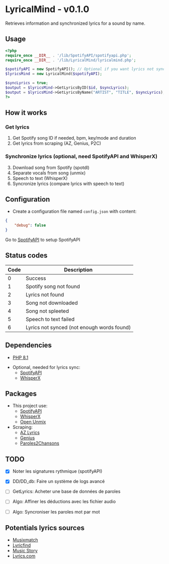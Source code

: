 # LyricalMind - v0.1.0

Retrieves information and synchronized lyrics for a sound by name.

## Usage

```php
<?php
require_once __DIR__ . '/lib/SpotifyAPI/spotifyapi.php';
require_once __DIR__ . '/lib/LyricalMind/lyricalmind.php';

$spotifyAPI = new SpotifyAPI(); // Optional if you want lyrics not synced
$lyricsMind = new LyricalMind($spotifyAPI);

$syncLyrics = true;
$output = $lyricsMind->GetLyricsByID($id, $syncLyrics);
$output = $lyricsMind->GetLyricsByName("ARTIST", "TITLE", $syncLyrics);
?>
```


## How it works

### Get lyrics

1. Get Spotify song ID if needed, bpm, key/mode and duration
2. Get lyrics from scraping (AZ, Genius, P2C)

### Synchronize lyrics (optional, need SpotifyAPI and WhisperX)

3. Download song from Spotify (spotdl)
4. Separate vocals from song (unmix)
5. Speech to text (WhisperX)
6. Syncronize lyrics (compare lyrics with speech to text)

## Configuration

* Create a configuration file named `config.json` with content:
```json
{
    "debug": false
}
```

Go to [SpotifyAPI](https://www.github.com/Gerem66/SpotifyAPI) to setup SpotifyAPI


## Status codes

| Code | Description |
|---|---|
| 0 | Success |
| 1 | Spotify song not found |
| 2 | Lyrics not found |
| 3 | Song not downloaded |
| 4 | Song not spleeted |
| 5 | Speech to text failed |
| 6 | Lyrics not synced (not enough words found) |


## Dependencies
- [PHP 8.1](https://www.php.net)
* Optional, needed for lyrics sync:
    - [SpotifyAPI](https://github.com/Gerem66/SpotifyAPI)
    - [WhisperX](https://github.com/m-bain/whisperX)

## Packages
* This project use:
    - [SpotifyAPI](https://developer.spotify.com)
    - [WhisperX](https://github.com/m-bain/whisperX)
    - [Open Unmix](https://github.com/sigsep/open-unmix-pytorch)
* Scraping:
    - [AZ Lyrics](https://www.azlyrics.com)
    - [Genius](https://genius.com)
    - [Paroles2Chansons](https://www.paroles2chansons.com)


## TODO
- [x] Noter les signatures rythmique (spotifyAPI)
- [x] DD/DD_db: Faire un système de logs avancé
- [ ] GetLyrics: Acheter une base de données de paroles
- [ ] Algo: Affiner les déductions avec les fichier audio
- [ ] Algo: Syncroniser les paroles mot par mot


## Potentials lyrics sources

- [Musixmatch](https://www.musixmatch.com)
- [Lyricfind](https://www.lyricfind.com)
- [Music Story](https://developers.music-story.com/fr/developpeurs/lyric)
- [Lyrics.com](https://lyrics.com)
